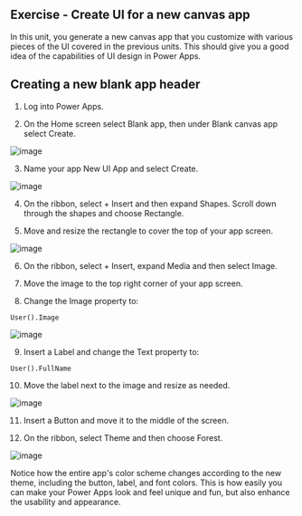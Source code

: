 ##  Exercise - Create UI for a new canvas app

In this unit, you generate a new canvas app that you customize with various pieces of the UI covered in the previous units. This should give you a good idea of the capabilities of UI design in Power Apps.

## Creating a new blank app header

1. Log into Power Apps.

2. On the Home screen select Blank app, then under Blank canvas app select Create.

![image](https://github.com/adeleke123/Power-Platform/assets/51156057/53c7733a-4a4f-4fa4-8d19-6120c15a545b)

3. Name your app New UI App and select Create.

![image](https://github.com/adeleke123/Power-Platform/assets/51156057/489803d1-a8ca-4c2e-ab83-f5bbed6e7e01)

4. On the ribbon, select + Insert and then expand Shapes. Scroll down through the shapes and choose Rectangle.

5. Move and resize the rectangle to cover the top of your app screen.

![image](https://github.com/adeleke123/Power-Platform/assets/51156057/67fc9fa0-5586-43ef-8967-52b3b7351244)

6. On the ribbon, select + Insert, expand Media and then select Image.

7. Move the image to the top right corner of your app screen.

8. Change the Image property to:

```
User().Image
```
![image](https://github.com/adeleke123/Power-Platform/assets/51156057/2829f992-9995-41c7-9229-d83964ee840b)

9. Insert a Label and change the Text property to:

```
User().FullName
```
10. Move the label next to the image and resize as needed.

![image](https://github.com/adeleke123/Power-Platform/assets/51156057/74bf6659-08bd-4fbb-9436-dd6b2c2a995d)

11. Insert a Button and move it to the middle of the screen.

12. On the ribbon, select Theme and then choose Forest.

![image](https://github.com/adeleke123/Power-Platform/assets/51156057/77fc4f76-26ff-4a40-90d3-ec06052cfc32)


Notice how the entire app's color scheme changes according to the new theme, including the button, label, and font colors. This is how easily you can make your Power Apps look and feel unique and fun, but also enhance the usability and appearance.



